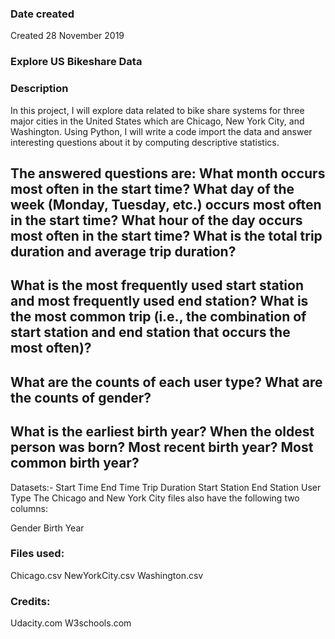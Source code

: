 ### Date created
Created 28 November 2019

### Explore US Bikeshare Data

### Description
In this project, I will explore data related to bike share systems for three major cities in the United States which are Chicago, New York City, and Washington. Using Python, I will write a code import the data and answer interesting questions about it by computing descriptive statistics.


The answered questions are:
What month occurs most often in the start time?
What day of the week (Monday, Tuesday, etc.) occurs most often in the start time?
What hour of the day occurs most often in the start time?
What is the total trip duration and average trip duration?
---------
What is the most frequently used start station and most frequently used end station?
What is the most common trip (i.e., the combination of start station and end station that occurs the most often)?
---------
What are the counts of each user type?
What are the counts of gender?
---------
What is the earliest birth year?
When the oldest person was born?
Most recent birth year?
Most common birth year?
---------
Datasets:-
Start Time
End Time
Trip Duration
Start Station
End Station
User Type
The Chicago and New York City files also have the following two columns:

Gender
Birth Year

### Files used:
Chicago.csv
NewYorkCity.csv
Washington.csv

### Credits:
Udacity.com
W3schools.com
